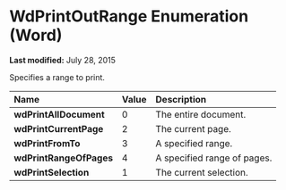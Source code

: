 
# WdPrintOutRange Enumeration (Word)

 **Last modified:** July 28, 2015

Specifies a range to print.


|**Name**|**Value**|**Description**|
|:-----|:-----|:-----|
| **wdPrintAllDocument**|0|The entire document.|
| **wdPrintCurrentPage**|2|The current page.|
| **wdPrintFromTo**|3|A specified range.|
| **wdPrintRangeOfPages**|4|A specified range of pages.|
| **wdPrintSelection**|1|The current selection.|
